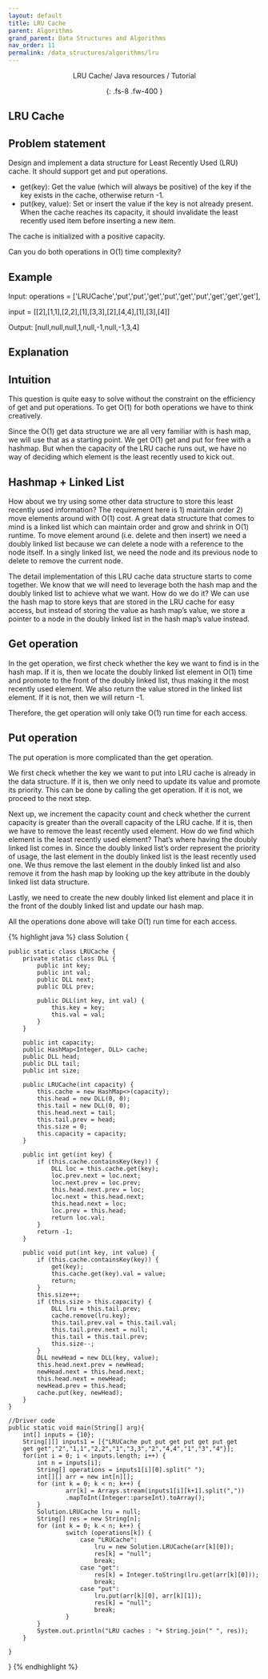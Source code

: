 ```yaml
---
layout: default
title: LRU Cache
parent: Algorithms
grand_parent: Data Structures and Algorithms
nav_order: 11
permalink: /data_structures/algorithms/lru
---
```

<div align="center" markdown="1">
LRU Cache/ Java resources / Tutorial

{: .fs-8 .fw-400 }
</div>

## LRU Cache

## Problem statement

Design and implement a data structure for Least Recently Used (LRU) cache. It should support get and put operations.
* get(key): Get the value (which will always be positive) of the key if the key exists in the cache, otherwise return -1.
* put(key, value): Set or insert the value if the key is not already present. When the cache reaches its capacity, it should invalidate the least recently used item before inserting a new item.

The cache is initialized with a positive capacity.

Can you do both operations in O(1) time complexity?

## Example

Input: operations = ['LRUCache','put','put','get','put','get','put','get','get','get'],

input = [[2],[1,1],[2,2],[1],[3,3],[2],[4,4],[1],[3],[4]]

Output: [null,null,null,1,null,-1,null,-1,3,4]

## Explanation

## Intuition
This question is quite easy to solve without the constraint on the efficiency of get and put operations. To get O(1) for both operations we have to think creatively.

Since the O(1) get data structure we are all very familiar with is hash map, we will use that as a starting point. We get O(1) get and put for free with a hashmap. But when the capacity of the LRU cache runs out, we have no way of deciding which element is the least recently used to kick out.

## Hashmap + Linked List
How about we try using some other data structure to store this least recently used information? The requirement here is 1) maintain order 2) move elements around with O(1) cost. A great data structure that comes to mind is a linked list which can maintain order and grow and shrink in O(1) runtime. To move element around (i.e. delete and then insert) we need a doubly linked list because we can delete a node with a reference to the node itself. In a singly linked list, we need the node and its previous node to delete to remove the current node.

The detail implementation of this LRU cache data structure starts to come together. We know that we will need to leverage both the hash map and the doubly linked list to achieve what we want. How do we do it? We can use the hash map to store keys that are stored in the LRU cache for easy access, but instead of storing the value as hash map’s value, we store a pointer to a node in the doubly linked list in the hash map’s value instead.

## Get operation
In the get operation, we first check whether the key we want to find is in the hash map. If it is, then we locate the doubly linked list element in O(1) time and promote to the front of the doubly linked list, thus making it the most recently used element. We also return the value stored in the linked list element. If it is not, then we will return -1.

Therefore, the get operation will only take O(1) run time for each access.

## Put operation
The put operation is more complicated than the get operation.

We first check whether the key we want to put into LRU cache is already in the data structure. If it is, then we only need to update its value and promote its priority. This can be done by calling the get operation. If it is not, we proceed to the next step.

Next up, we increment the capacity count and check whether the current capacity is greater than the overall capacity of the LRU cache. If it is, then we have to remove the least recently used element. How do we find which element is the least recently used element? That’s where having the doubly linked list comes in. Since the doubly linked list’s order represent the priority of usage, the last element in the doubly linked list is the least recently used one. We thus remove the last element in the doubly linked list and also remove it from the hash map by looking up the key attribute in the doubly linked list data structure.

Lastly, we need to create the new doubly linked list element and place it in the front of the doubly linked list and update our hash map.

All the operations done above will take O(1) run time for each access.

{% highlight java %}
class Solution {

    public static class LRUCache {
        private static class DLL {
            public int key;
            public int val;
            public DLL next;
            public DLL prev;

            public DLL(int key, int val) {
                this.key = key;
                this.val = val;
            }
        }

        public int capacity;
        public HashMap<Integer, DLL> cache;
        public DLL head;
        public DLL tail;
        public int size;

        public LRUCache(int capacity) {
            this.cache = new HashMap<>(capacity);
            this.head = new DLL(0, 0);
            this.tail = new DLL(0, 0);
            this.head.next = tail;
            this.tail.prev = head;
            this.size = 0;
            this.capacity = capacity;
        }

        public int get(int key) {
            if (this.cache.containsKey(key)) {
                DLL loc = this.cache.get(key);
                loc.prev.next = loc.next;
                loc.next.prev = loc.prev;
                this.head.next.prev = loc;
                loc.next = this.head.next;
                this.head.next = loc;
                loc.prev = this.head;
                return loc.val;
            }
            return -1;
        }

        public void put(int key, int value) {
            if (this.cache.containsKey(key)) {
                get(key);
                this.cache.get(key).val = value;
                return;
            }
            this.size++;
            if (this.size > this.capacity) {
                DLL lru = this.tail.prev;
                cache.remove(lru.key);
                this.tail.prev.val = this.tail.val;
                this.tail.prev.next = null;
                this.tail = this.tail.prev;
                this.size--;
            }
            DLL newHead = new DLL(key, value);
            this.head.next.prev = newHead;
            newHead.next = this.head.next;
            this.head.next = newHead;
            newHead.prev = this.head;
            cache.put(key, newHead);
        }
    }
    
    //Driver code
    public static void main(String[] arg){
        int[] inputs = {10};
        String[][] inputs1 = [{"LRUCache put put get put get put get 
        get get","2","1,1","2,2","1","3,3","2","4,4","1","3","4"}];
        for(int i = 0; i < inputs.length; i++) {
            int n = inputs[i];
            String[] operations = inputs1[i][0].split(" ");
            int[][] arr = new int[n][];
            for (int k = 0; k < n; k++) {
                    arr[k] = Arrays.stream(inputs1[i][k+1].split(","))
                    .mapToInt(Integer::parseInt).toArray();
            }
            Solution.LRUCache lru = null;
            String[] res = new String[n];
            for (int k = 0; k < n; k++) {
                    switch (operations[k]) {
                        case "LRUCache":
                            lru = new Solution.LRUCache(arr[k][0]);
                            res[k] = "null";
                            break;
                        case "get":
                            res[k] = Integer.toString(lru.get(arr[k][0]));
                            break;
                        case "put":
                            lru.put(arr[k][0], arr[k][1]);
                            res[k] = "null";
                            break;
                    }
            }
            System.out.println("LRU caches : "+ String.join(" ", res));
        }       
        
    }
}
{% endhighlight %}